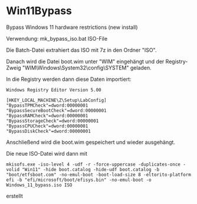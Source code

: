 # Win11Bypass
Bypass Windows 11 hardware restrictions (new install)

Verwendung: mk_bypass_iso.bat ISO-File

Die Batch-Datei extrahiert das ISO mit 7z in den Ordner "ISO".

Danach wird die Datei boot.wim unter "WIM" eingehängt und der Registry-Zweig "WIM\Windows\System32\config\SYSTEM" geladen.

In die Registry werden dann diese Daten importiert:

```
Windows Registry Editor Version 5.00

[HKEY_LOCAL_MACHINE\Z\Setup\LabConfig]
"BypassTPMCheck"=dword:00000001
"BypassSecureBootCheck"=dword:00000001
"BypassRAMCheck"=dword:00000001
"BypassStorageCheck"=dword:00000001
"BypassCPUCheck"=dword:00000001
"BypassDiskCheck"=dword:00000001
```
Anschließend wird die boot.wim gespeichert und wieder ausgehängt.

Die neue ISO-Datei wird dann mit
```
mkisofs.exe -iso-level 4 -udf -r -force-uppercase -duplicates-once -volid "Win11" -hide boot.catalog -hide-udf boot.catalog -b "boot/etfsboot.com" -no-emul-boot -boot-load-size 8 -eltorito-platform efi -b "efi/microsoft/boot/efisys.bin" -no-emul-boot -o Windows_11_bypass.iso ISO
```

erstellt

